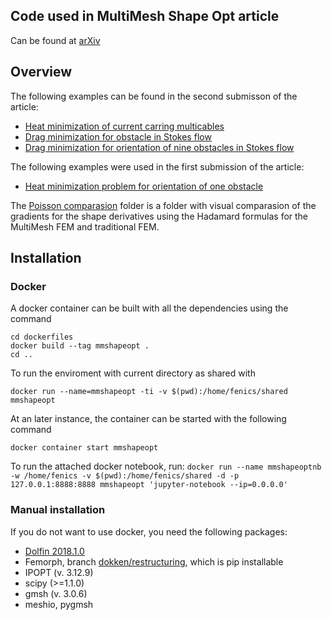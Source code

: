 ## Code used in MultiMesh Shape Opt article
Can be found at [arXiv](https://arxiv.org/pdf/1806.09821.pdf)

## Overview
The following examples can be found in the second submisson of the article:

- [Heat minimization of current carring multicables](https://github.com/jorgensd/MultiMeshShapeOpt_code/tree/master/Poisson_MultiCable)
- [Drag minimization for obstacle in Stokes flow](https://github.com/jorgensd/MultiMeshShapeOpt_code/tree/master/Stokes_Pironneau)
- [Drag minimization for orientation of nine obstacles in Stokes flow](https://github.com/jorgensd/MultiMeshShapeOpt_code/tree/master/Stokes_rotation) 


The following examples were used in the first submission of the article:

- [Heat minimization problem for orientation of one obstacle](https://github.com/jorgensd/MultiMeshShapeOpt_code/tree/master/Poisson_rotation)


The [Poisson comparasion](https://github.com/jorgensd/MultiMeshShapeOpt_code/tree/master/Poisson_comparasion) folder is a folder with visual comparasion of the gradients for the shape derivatives using the Hadamard formulas for the MultiMesh FEM and traditional FEM.

## Installation

### Docker
A docker container can be built with all the dependencies using the command
```
cd dockerfiles
docker build --tag mmshapeopt .
cd ..
```
To run the enviroment with current directory as shared with
```
docker run --name=mmshapeopt -ti -v $(pwd):/home/fenics/shared mmshapeopt
```
At an later instance, the container can be started with the following command
```
docker container start mmshapeopt
```

To run the attached docker notebook, run:
`
docker run --name mmshapeoptnb -w /home/fenics -v $(pwd):/home/fenics/shared -d -p 127.0.0.1:8888:8888 mmshapeopt 'jupyter-notebook --ip=0.0.0.0'
`


### Manual installation
If you do not want to use docker, you need the following packages:

- [Dolfin 2018.1.0](https://bitbucket.org/fenics-project/dolfin/src/2018.1.0.post2/) 
- Femorph, branch [dokken/restructuring](https://bitbucket.org/Epoxid/femorph/src/c7317791c8f00d70fe16d593344cb164a53cad9b/?at=dokken%2Frestructuring), which is pip installable
- IPOPT (v. 3.12.9)
- scipy (>=1.1.0)
- gmsh (v. 3.0.6)
- meshio, pygmsh
